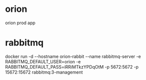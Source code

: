 # orion

orion prod app

# rabbitmq

docker run -d --hostname orion-rabbit --name rabbitmq-server -e RABBITMQ_DEFAULT_USER=orion -e RABBITMQ_DEFAULT_PASS=iRRiMTkzYPDqOtM -p 5672:5672 -p 15672:15672 rabbitmq:3-management
